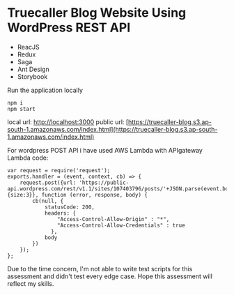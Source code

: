 # Truecaller Blog Website Using WordPress REST API

 - ReacJS
 - Redux
 - Saga
 - Ant Design
 - Storybook
 
 
Run the application locally

``` 
npm i
npm start
```

 local url:
[http://localhost:3000](http://localhost:3000)
public url:
[https://truecaller-blog.s3.ap-south-1.amazonaws.com/index.html](https://truecaller-blog.s3.ap-south-1.amazonaws.com/index.html)

For wordpress POST API i have used AWS Lambda with APIgateway
Lambda code:
```
var request = require('request');
exports.handler = (event, context, cb) => {
    request.post({url: 'https://public-api.wordpress.com/rest/v1.1/sites/107403796/posts/'+JSON.parse(event.body).postId+'/related',form: {size:3}}, function (error, response, body) {
        cb(null, {
            statusCode: 200,
            headers: {
                "Access-Control-Allow-Origin" : "*", 
                "Access-Control-Allow-Credentials" : true 
              },
            body
        })
    });
};
```

Due to the time concern, I'm not able to write test scripts for this assessment and didn't test every edge case.
Hope this assessment will reflect my skills.